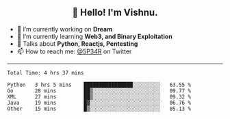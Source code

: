 <h2 align="center">👋 Hello! I'm Vishnu.</h2>


- 🔭 I’m currently working on **Dream**
- 🌱 I’m currently learning **Web3, and Binary Exploitation**
- 💬 Talks about **Python, Reactjs, Pentesting**
- 📫 How to reach me: [@5P34R](https://twitter.com/Vishnu27302693) on Twitter

---
<!--START_SECTION:waka-->

```text
Total Time: 4 hrs 37 mins

Python   3 hrs 5 mins    ████████████████░░░░░░░░░   63.55 %
Go       28 mins         ██▒░░░░░░░░░░░░░░░░░░░░░░   09.77 %
XML      27 mins         ██▒░░░░░░░░░░░░░░░░░░░░░░   09.32 %
Java     19 mins         █▓░░░░░░░░░░░░░░░░░░░░░░░   06.76 %
Other    15 mins         █▒░░░░░░░░░░░░░░░░░░░░░░░   05.13 %
```

<!--END_SECTION:waka-->
